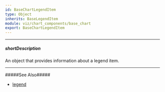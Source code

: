 ```yaml
---
id: BaseChartLegendItem
type: Object
inherits: BaseLegendItem
module: viz/chart_components/base_chart
export: BaseChartLegendItem
---
```

---
##### shortDescription
An object that provides information about a legend item.

---
#####See Also#####
- [legend]({basewidgetpath}/Configuration/legend/)